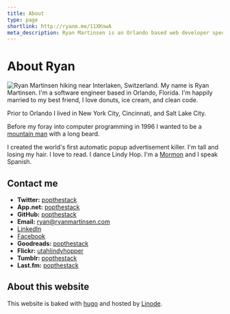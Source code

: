 ```yaml
---
title: About
type: page
shortlink: http://ryanm.me/11XKnwA
meta_description: Ryan Martinsen is an Orlando based web developer specializing in PHP, Python, JavaScript, MySQL, and MongoDB.
---
```


# About Ryan

<img src="/img/me-interlaken-250x250.jpg" alt="Ryan Martinsen hiking near Interlaken, Switzerland." title="Ryan Martinsen hiking near Interlaken, Switzerland." id="about-avatar" />
My name is Ryan Martinsen. I'm a software engineer based in Orlando, Florida.
I'm happily married to my best friend, I love donuts, ice cream, and clean code.

Prior to Orlando I lived in New York City, Cincinnati, and Salt Lake City.

Before my foray into computer programming in 1996 I wanted to be a
<a href="/article/new-york/">mountain man</a> with a long beard.

I created the world's first automatic popup advertisement killer. I'm tall and
losing my hair. I love to read. I dance Lindy Hop. I'm a [Mormon](http://mormon.org/)
and I speak Spanish.

## <a name="more"></a>Contact me

- <strong>Twitter:</strong> <a rel="me" class="url" href="http://twitter.com/popthestack">popthestack</a>
- <strong>App.net:</strong> <a rel="me" class="url" href="https://alpha.app.net/popthestack">popthestack</a>
- <strong>GitHub:</strong> <a rel="me" class="url" href="https://github.com/popthestack">popthestack</a>
- <strong>Email:</strong> ryan@ryanmartinsen.com
- <a rel="me" class="url" href="http://www.linkedin.com/in/ryanmartinsen">LinkedIn</a>
- <a rel="me" class="url" href="http://www.facebook.com/ryanmartinsen">Facebook</a>
- <strong>Goodreads:</strong> <a rel="me" class="url" href="http://www.goodreads.com/popthestack">popthestack</a>
- <strong>Flickr:</strong> <a rel="me" class="url" href="http://www.flickr.com/photos/utahlindyhopper/">utahlindyhopper</a>
- <strong>Tumblr:</strong> <a rel="me" class="url" href="http://popthestack.com/">popthestack</a>
- <strong>Last.fm:</strong> <a rel="me" class="url" href="http://last.fm/user/popthestack">popthestack</a>

## About this website

This website is baked with [hugo](http://gohugo.io/) and hosted by <a href="http://www.linode.com/?r=b416afc07aa2eda6c98ceba2287c3fca62a4999b">Linode</a>.
